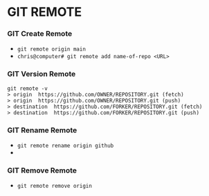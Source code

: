 # GIT REMOTE
### GIT Create Remote
- ``` git remote origin main ```
- ``` chris@computer# git remote add name-of-repo <URL> ```
### GIT Version Remote
``` 
git remote -v 
> origin  https://github.com/OWNER/REPOSITORY.git (fetch)
> origin  https://github.com/OWNER/REPOSITORY.git (push)
> destination  https://github.com/FORKER/REPOSITORY.git (fetch)
> destination  https://github.com/FORKER/REPOSITORY.git (push)
```
### GIT Rename Remote
- ``` git remote rename origin github ```
- 
### GIT Remove Remote
- ``` git remote remove origin ```
